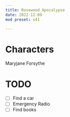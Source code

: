 ```yaml
---
title: Rosewood Apocalypse
date: 2022-12-09
mod preset: v41

---
```


# Characters

Maryjane Forsythe

# TODO

- [ ] Find a car
- [ ] Emergency Radio
- [ ] Find books
